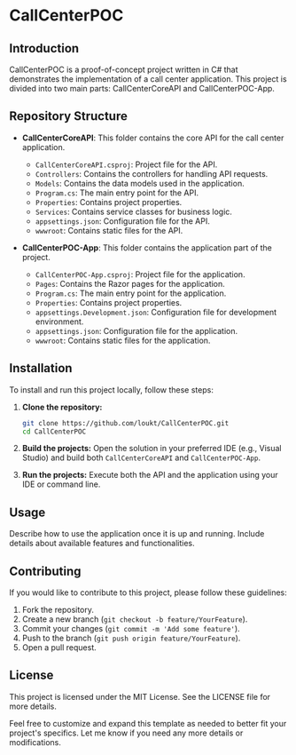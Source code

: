 # CallCenterPOC

## Introduction
CallCenterPOC is a proof-of-concept project written in C# that demonstrates the implementation of a call center application. This project is divided into two main parts: CallCenterCoreAPI and CallCenterPOC-App.

## Repository Structure
- **CallCenterCoreAPI**: This folder contains the core API for the call center application.
  - `CallCenterCoreAPI.csproj`: Project file for the API.
  - `Controllers`: Contains the controllers for handling API requests.
  - `Models`: Contains the data models used in the application.
  - `Program.cs`: The main entry point for the API.
  - `Properties`: Contains project properties.
  - `Services`: Contains service classes for business logic.
  - `appsettings.json`: Configuration file for the API.
  - `wwwroot`: Contains static files for the API.

- **CallCenterPOC-App**: This folder contains the application part of the project.
  - `CallCenterPOC-App.csproj`: Project file for the application.
  - `Pages`: Contains the Razor pages for the application.
  - `Program.cs`: The main entry point for the application.
  - `Properties`: Contains project properties.
  - `appsettings.Development.json`: Configuration file for development environment.
  - `appsettings.json`: Configuration file for the application.
  - `wwwroot`: Contains static files for the application.

## Installation
To install and run this project locally, follow these steps:

1. **Clone the repository:**
   ```sh
   git clone https://github.com/loukt/CallCenterPOC.git
   cd CallCenterPOC
   ```

2. **Build the projects:**
   Open the solution in your preferred IDE (e.g., Visual Studio) and build both `CallCenterCoreAPI` and `CallCenterPOC-App`.

3. **Run the projects:**
   Execute both the API and the application using your IDE or command line.

## Usage
Describe how to use the application once it is up and running. Include details about available features and functionalities.

## Contributing
If you would like to contribute to this project, please follow these guidelines:

1. Fork the repository.
2. Create a new branch (`git checkout -b feature/YourFeature`).
3. Commit your changes (`git commit -m 'Add some feature'`).
4. Push to the branch (`git push origin feature/YourFeature`).
5. Open a pull request.

## License
This project is licensed under the MIT License. See the LICENSE file for more details.

Feel free to customize and expand this template as needed to better fit your project's specifics. Let me know if you need any more details or modifications.
